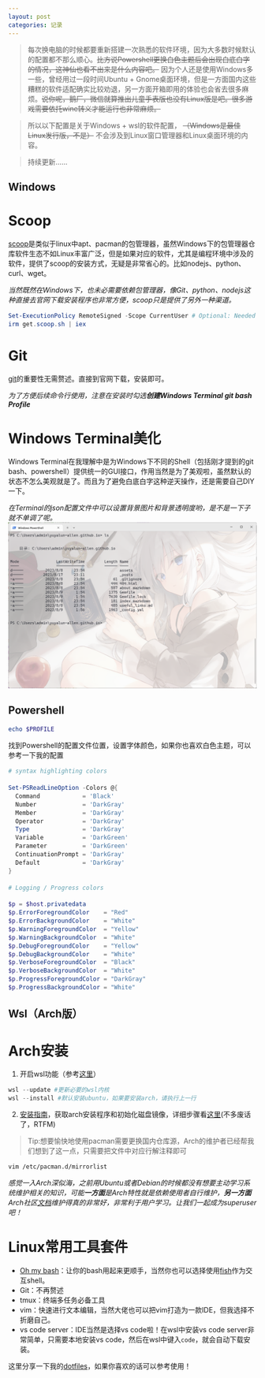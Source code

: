 ```yaml
---
layout: post
categories: 记录
---
```

> 每次换电脑的时候都要重新搭建一次熟悉的软件环境，因为大多数时候默认的配置都不那么顺心。~~比方说Powershell更换白色主题后会出现白底白字的情况，这神仙也看不出来是什么内容吧。~~ 因为个人还是使用Windows多一些，曾经用过一段时间Ubuntu + Gnome桌面环境，但是一方面国内这些糟糕的软件适配确实比较劝退，另一方面开箱即用的体验也会省去很多麻烦。~~说你呢，鹅厂，微信就算推出儿童手表版也没有Linux版是吧。很多游戏需要依托wine转义才能运行也非常麻烦。~~ 

> 所以以下配置是关于Windows + wsl的软件配置， ~~（Windows是最佳Linux发行版，不是）~~ 不会涉及到Linux窗口管理器和Linux桌面环境的内容。

> 持续更新……

Windows
---

# Scoop
[scoop](https://scoop.sh/)是类似于linux中apt、pacman的包管理器，虽然Windows下的包管理器仓库软件生态不如Linux丰富广泛，但是如果对应的软件，尤其是编程环境中涉及的软件，提供了scoop的安装方式，无疑是非常省心的。比如nodejs、python、curl、wget。

*当然既然在Windows下，也未必需要依赖包管理器，像Git、python、nodejs这种直接去官网下载安装程序也非常方便，scoop只是提供了另外一种渠道。*

``` Powershell
Set-ExecutionPolicy RemoteSigned -Scope CurrentUser # Optional: Needed to run a remote script the first time
irm get.scoop.sh | iex
```

# Git
[git](https://git-scm.com/)的重要性无需赘述。直接到官网下载，安装即可。

*为了方便后续命令行使用，注意在安装时勾选**创建Windows Terminal  git bash Profile***

# Windows Terminal美化
Windows Terminal在我理解中是为Windows下不同的Shell（包括刚才提到的git bash、powershell）提供统一的GUI接口，作用当然是为了美观啦，虽然默认的状态不怎么美观就是了。而且为了避免白底白字这种逆天操作，还是需要自己DIY一下。

*在Terminal的json配置文件中可以设置背景图片和背景透明度哟，是不是一下子就不单调了呢。*
![](../assets/images/2023-08-18/屏幕截图%202023-08-18%20203343.png)

## Powershell
```Powershell
echo $PROFILE
```
找到Powershell的配置文件位置，设置字体颜色，如果你也喜欢白色主题，可以参考一下我的配置
```Powershell
# syntax highlighting colors

Set-PSReadLineOption -Colors @{
  Command            = 'Black'
  Number             = 'DarkGray'
  Member             = 'DarkGray'
  Operator           = 'DarkGray'
  Type               = 'DarkGray'
  Variable           = 'DarkGreen'
  Parameter          = 'DarkGreen'
  ContinuationPrompt = 'DarkGray'
  Default            = 'DarkGray'
}
 
# Logging / Progress colors
 
$p = $host.privatedata
$p.ErrorForegroundColor    = "Red"
$p.ErrorBackgroundColor    = "White"
$p.WarningForegroundColor  = "Yellow"
$p.WarningBackgroundColor  = "White"
$p.DebugForegroundColor    = "Yellow"
$p.DebugBackgroundColor    = "White"
$p.VerboseForegroundColor  = "Black"
$p.VerboseBackgroundColor  = "White"
$p.ProgressForegroundColor = "DarkGray"
$p.ProgressBackgroundColor = "White"
```



Wsl（Arch版）
---

# Arch安装
1. 开启wsl功能（参考[这里](https://zhuanlan.zhihu.com/p/35801201)）

``` Powershell
wsl --update #更新必要的wsl内核
wsl --install #默认安装ubuntu，如果要安装arch，请执行上一行
```

2. [安装指南](https://github.com/yuk7/ArchWSL/blob/master/i18n/README_zh-cn.md)，获取arch安装程序和初始化磁盘镜像，详细步骤看[这里](https://wsldl-pg.github.io/ArchW-docs/How-to-Setup/)(不多废话了，RTFM)

> Tip:想要愉快地使用pacman需要更换国内仓库源，Arch的维护者已经帮我们想到了这一点，只需要把文件中对应行解注释即可 

``` bash
vim /etc/pacman.d/mirrorlist
```

*感觉一入Arch深似海，之前用Ubuntu或者Debian的时候都没有想要主动学习系统维护相关的知识，可能**一方面**是Arch特性就是依赖使用者自行维护，**另一方面**Arch社区[文档](https://wiki.archlinux.org/)维护得真的非常好，非常利于用户学习。让我们一起成为superuser吧！*

# Linux常用工具套件
- [Oh my bash](https://github.com/ohmybash/oh-my-bash)：让你的bash用起来更顺手，当然你也可以选择使用[fish](https://fishshell.com/)作为交互shell。
- Git：不再赘述
- tmux：终端多任务必备工具
- vim：快速进行文本编辑，当然大佬也可以把vim打造为一款IDE，但我选择不折磨自己。
- vs code server：IDE当然是选择vs code啦！在wsl中安装vs code server非常简单，只需要本地安装vs code，然后在wsl中键入`code`，就会自动下载安装。

这里分享一下我的[dotfiles](https://github.com/yuyalun-allen/dotfiles)，如果你喜欢的话可以参考使用！